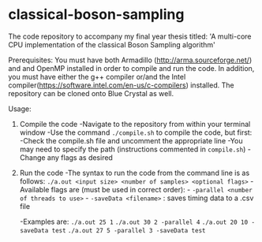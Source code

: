 # classical-boson-sampling
The code repository to accompany my final year thesis titled: 'A multi-core CPU implementation of the classical Boson Sampling algorithm'

Prerequisites:
You must have both Armadillo (http://arma.sourceforge.net/) and and OpenMP installed in order to compile and run the code.
In addition, you must have either the g++ compiler or/and the Intel compiler(https://software.intel.com/en-us/c-compilers) installed.
The repository can be cloned onto Blue Crystal as well.

Usage:
1. Compile the code
    -Navigate to the repository from within your terminal window
    -Use the command `./compile.sh` to compile the code, but first:
        -Check the compile.sh file and uncomment the appropriate line
        -You may need to specify the path (instructions commented in `compile.sh`)
        -Change any flags as desired

2. Run the code
    -The syntax to run the code from the command line is as follows:
    `./a.out <input size> <number of samples> <optional flags>`
    -Available flags are (must be used in correct order):
        - `-parallel <number of threads to use>`
        - `-saveData <filename>` : saves timing data to a .csv file

    -Examples are:
        `./a.out 25 1`
        `./a.out 30 2 -parallel 4`
        `./a.out 20 10 -saveData test`
        `./a.out 27 5 -parallel 3 -saveData test`
